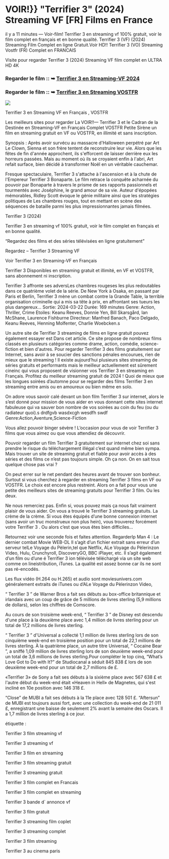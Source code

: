 # VOIR!}} "Terrifier 3" (2024) Streaming VF [FR] Films en France

il y a 11 minutes — Voir-film! Terrifier 3 en streaming vf 100% gratuit, voir le film complet en français et en bonne qualité. Terrifier 3 (VF) (2024) Streaming Film Complet en ligne Gratuit.Voir HD!! Terrifier 3 (VO) Streaming Vostfr (FR) Complet en FRANCAIS

Visite pour regarder Terrifier 3 (2024) Streaming VF film complet en ULTRA HD 4K

### Regarder le film :: ➥ [Terrifier 3 en Streaming-VF 2024](https://t.co/FByFmCALz5)

### Regarder le film :: ➥ [Terrifier 3 en Streaming VOSTFR](https://t.co/FByFmCALz5)

<p dir="auto"><a href="https://t.co/FByFmCALz5" title="PLAY NOW" rel="nofollow"><img src="https://i.imgur.com/jhNGoEt.gif" style="max-width: 100%;"></a></p>

Terrifier 3 en Streaming VF en Français , VOSTFR

Les meilleurs sites pour regarder La VOIR!!— Terrifier 3 et le Cadran de la Destinée en Streaming-VF en Français Complet VOSTFR Petite Sirène un film en streaming gratuit en VF ou VOSTFR, en illimité et sans inscription.

Synopsis : Après avoir survécu au massacre d'Halloween perpétré par Art Le Clown, Sienna et son frère tentent de reconstruire leur vie. Alors que les fêtes de fin d'année approchent, ils s'efforcent de laisser derrière eux les horreurs passées. Mais au moment où ils se croyaient enfin à l'abri, Art refait surface, bien décidé à transformer Noël en un véritable cauchemar.

Fresque spectaculaire, Terrifier 3 s'attache à l'ascension et à la chute de l'Empereur Terrifier 3 Bonaparte. Le film retrace la conquête acharnée du pouvoir par Bonaparte à travers le prisme de ses rapports passionnels et tourmentés avec Joséphine, le grand amour de sa vie. Auteur d'épopées mémorables, Ridley Scott évoque le génie militaire ainsi que les stratégies politiques de Les chambres rouges, tout en mettant en scène des séquences de bataille parmi les plus impressionnantes jamais filmées.

Terrifier 3 (2024)

Terrifier 3 en streaming vf 100% gratuit, voir le film complet en français et en bonne qualité.

“Regardez des films et des séries télévisées en ligne gratuitement”

Regardez – Terrifier 3 Streaming VF

Voir Terrifier 3 en Streaming-VF en Français

Terrifier 3 Disponibles en streaming gratuit et illimité, en VF et VOSTFR, sans abonnement ni inscription.

Terrifier 3 affronte ses adversLes chambres rougeses les plus redoutables dans ce quatrième volet de la série. De New York à Osaka, en passant par Paris et Berlin, Terrifier 3 mène un combat contre la Grande Table, la terrible organisation criminelle qui a mis sa tête à prix, en affrontant ses tueurs les plus dangereux... Sortie: 2024-03-22 Durée: 169 minutes Genre: Action, Thriller, Crime Etoiles: Keanu Reeves, Donnie Yen, Bill Skarsgård, Ian McShane, Laurence Fishburne Directeur: Manfred Banach, Paco Delgado, Keanu Reeves, Henning Molfenter, Charlie Woebcken.s

Un autre site de Terrifier 3 streaming de films en ligne gratuit pouvez également essayer est Dans cet article. Ce site propose de nombreux films classés en plusieurs catégories comme drame, action, comédie, science-fiction et bien d'autres. Pour regarder Terrifier 3 des films gratuitement sur Internet, sans avoir à se soucier des sanctions pénales encourues, rien de mieux que le streaming ! Il existe aujourd’hui plusieurs sites streaming de séries gratuits et performants mais le meilleur actuellement est sûrement cineinc qui vous proposent de visionner vos Terrifier 3 en streaming en Français. Profitez du meilleur streaming gratuit de 2024 ! Quoi de mieux que les longues soirées d’automne pour se regarder des films Terrifier 3 en streaming entre amis ou en amoureux ou bien même en solo.

On adore vous savoir calé devant un bon film Terrifier 3 sur internet, alors le s’est donné pour mission de vous aider en vous donnant cette sites internet fabuleuse qui va sauver bon nombre de vos soirées au coin du feu (ou du radiateur quoi).s drdfgvb wasdxcgh wesdfh swdf Genre:Action,Aventure,Science-Fiction

Vous allez pouvoir binger sévère ! L’occasion pour vous de voir Terrifier 3 films que vous aimez ou que vous attendiez de découvrir.

Pouvoir regarder un film Terrifier 3 gratuitement sur internet chez soi sans prendre le risque du téléchargement illégal c’est quand même bien sympa. Mais trouver un site de streaming gratuit et fiable pour avoir accès à des séries et des films ce n’est pas toujours simple. Oh ça non. On en sait tous quelque chose pas vrai ?

On peut errer sur le net pendant des heures avant de trouver son bonheur. Surtout si vous cherchez à regarder en streaming Terrifier 3 films en VF ou VOSTFR. Le choix est encore plus restreint. Alors on a fait pour vous une petite des meilleurs sites de streaming gratuits pour Terrifier 3 film. Ou les deux.

Ne nous remerciez pas. Enfin si, vous pouvez mais ça nous fait vraiment plaisir de vous aider. On vous a trouvé le Terrifier 3 streaming gratuits. La crème de la crème. Si vous êtes équipés d’une bonne connexion internet (sans avoir un truc monstrueux non plus hein), vous trouverez forcément votre Terrifier 3 . Ou alors c’est que vous êtes bien difficiles…

Retournez voir une seconde fois et faites attention. RegarderIp Man 4 : Le dernier combat Movie WEB-DL Il s’agit d’un fichier extrait sans erreur d’un serveur telLe Voyage du Pèlerin,tel que Netflix, ALe Voyage du Pèlerinzon Video, Hulu, Crunchyroll, DiscoveryGO, BBC iPlayer, etc. Il s’agit également d’un film ou d’une é Terrifier 3 ion télévisée téléchargé via un site web comme on lineistribution, iTunes. La qualité est assez bonne car ils ne sont pas ré-encodés.

Les flux vidéo (H.264 ou H.265) et audio sont moviesunivers.com généralement extraits de iTunes ou d’ALe Voyage du Pèlerinzon Video,

“ Terrifier 3 ” de Warner Bros a fait ses débuts au box-office britannique et irlandais avec un coup de grâce de 5 millions de livres sterling (5,9 millions de dollars), selon les chiffres de Comscore.

Au cours de son troisième week-end, “ Terrifier 3 ” de Disney est descendu d'une place à la deuxième place avec 1,4 million de livres sterling pour un total de 17,2 millions de livres sterling.

“ Terrifier 3 ” d'Universal a collecté 1,1 million de livres sterling lors de son cinquième week-end en troisième position pour un total de 22,1 millions de livres sterling. À la quatrième place, un autre titre Universal, “ Cocaine Bear ”, a sniffé 1,09 million de livres sterling lors de son deuxième week-end pour un total de 3,6 millions de livres sterling.Pour compléter le top cinq, “What’s Love Got to Do with It?” de Studiocanal a séduit 845 838 £ lors de son deuxième week-end pour un total de 2,7 millions de £.

«Terrifier 3» de Sony a fait ses débuts à la sixième place avec 567 638 £ et l'autre début du week-end était «Heaven in Hell» de Magnetes, qui s'est incliné en 10e position avec 146 318 £.

“Close” de MUBI a fait ses débuts à la 11e place avec 128 501 £. “Aftersun” de MUBI est toujours aussi fort, avec une collection du week-end de 21 011 £, enregistrant une baisse de seulement 2% avant la semaine des Oscars. Il a 1,7 million de livres sterling à ce jour.

étiquette :

Terrifier 3 film streaming vf

Terrifier 3 streaming vf

Terrifier 3 film en streaming

Terrifier 3 film streaming gratuit

Terrifier 3 streaming gratuit

Terrifier 3 film complet en Francais

Terrifier 3 film complet en streaming

Terrifier 3 bande d` annonce vf

Terrifier 3 film gratuit

Terrifier 3 streaming film coplet

Terrifier 3 streaming complet

Terrifier 3 film streaming

Terrifier 3 au cinema paris
